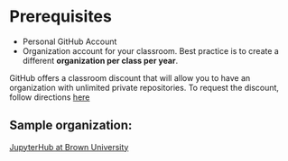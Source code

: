 # Prerequisites

* Personal GitHub Account
* Organization account for your classroom. Best practice is to create a different **organization per class per year**.

GitHub offers a classroom discount that will allow you to have an organization with unlimited private repositories. To request the discount, follow directions [here](https://help.github.com/articles/applying-for-a-classroom-discount/)

## Sample organization:

[JupyterHub at Brown University](https://github.com/brown-jupyterhub)

